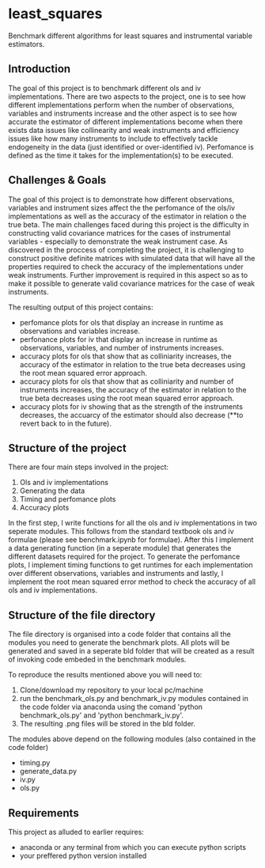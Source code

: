 # least_squares
Benchmark different algorithms for least squares and instrumental variable estimators.

Introduction
------------

The goal of this project is to benchmark different ols and iv implementations. There are two aspects to the project, one is to see how different implementations perform when 
the number of observations, variables and instruments increase and the other aspect is to see how accurate the estimator of different implementations become when there exists
data issues like collinearity and weak instruments and efficiency issues like how many instruments to include to effectively tackle endogeneity in the data (just identified 
or over-identified iv). Perfomance is defined as the time it takes for the implementation(s) to be executed.


Challenges & Goals
------------------

The goal of this project is to demonstrate how different observations, variables and instrument sizes affect the the perfomance of the ols/iv implementations as well as the accuracy
of the estimator in relation o the true beta. The main challenges faced during this project is the difficulty in constructing valid covariance matrices for the cases of instrumental 
variables - especially to demonstrate the weak instrument case. As discovered in the proccess of completing the project, it is challenging to construct positive definite matrices with 
simulated data that will have all the properties required to check the accuracy of the implementations under weak instruments. Further improvement is required in this aspect so as to make it
possible to generate valid covariance matrices for the case of weak instruments.


The resulting output of this project contains:
* perfomance plots for ols that display an increase in runtime as observations and variables increase.
* perfonance plots for iv that display an increase in runtime as observations, variables, and number of instruments increases.
* accuracy plots for ols that show that as colliniarity increases, the accuracy of the estimator in relation to the true beta decreases using the root mean squared error approach.
* accuracy plots for ols that show that as colliniarity and number of instruments increases, the accuracy of the estimator in relation to the true beta decreases using the root mean squared error approach.
* accuracy plots for iv showing that as the strength of the instruments decreases, the accuarcy of the estimator should also decrease (**to revert back to in the future).


Structure of the project
-----------------------------------

There are four main steps involved in the project:
1. Ols and iv implementations
2. Generating the data
3. Timing and perfomance plots
4. Accuracy plots

In the first step, l write functions for all the ols and iv implementations in two seperate modules. This follows from the standard textbook ols and iv formulae (please see benchmark.ipynb for formulae). After this l implement 
a data generating function (in a seperate module) that generates the different datasets required for the project. To generate the perfomance plots, l implement timing functions to get runtimes
for each implementation over different observations, variables and instruments and lastly, l implement the root mean squared error method to check the accuracy of all ols and iv 
implementations.


Structure of the file directory
-------------------------------
The file directory is organised into a code folder that contains all the modules you need to generate the benchmark plots. All plots will be generated and saved in a seperate bld folder that
will be created as a result of invoking code embeded in the benchmark modules. 

To reproduce the results mentioned above you will need to:
1. Clone/download my repository to your local pc/machine
2. run the benchmark_ols.py and benchmark_iv.py modules contained in the code folder via anaconda using the comand 'python benchmark_ols.py' and 'python benchmark_iv.py'.
3. The resulting .png files will be stored in the bld folder.

The modules above depend on the following modules (also contained in the code folder)
* timing.py
* generate_data.py
* iv.py
* ols.py


Requirements
------------
This project as alluded to earlier requires:
* anaconda or any terminal from which you can execute python scripts
* your preffered python version installed


